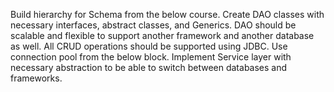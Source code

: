 Build hierarchy for Schema from the below course.
Create DAO classes with necessary interfaces, abstract classes, and Generics.  DAO should be scalable and flexible to support another framework and another database as well. All CRUD operations should be supported using JDBC. Use connection pool from the below block.
Implement Service layer with necessary abstraction to be able to switch between databases and frameworks.